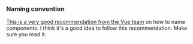 
### Naming convention
[This is a very good recommendation from the Vue team](https://v2.vuejs.org/v2/style-guide/?redirect=true&fbclid=IwAR0Lp2z7Q-YtzX6KV3w2B-Jt-cs5KYl2OZDJzORgotqocshGZAz9ooRpzog#Base-component-names-strongly-recommended) on how to name components. I think it's a good idea to follow this recommendation. Make sure you read it.